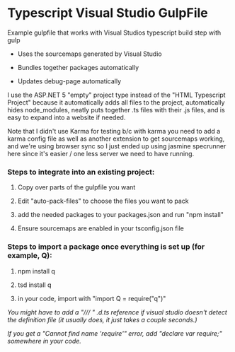 # Typescript Visual Studio GulpFile

Example gulpfile that works with Visual Studios typescript build step with gulp

* Uses the sourcemaps generated by Visual Studio

* Bundles together packages automatically

* Updates debug-page automatically

I use the ASP.NET 5 "empty" project type instead of the "HTML Typescript Project" because it automatically adds all files to the project, automatically hides node_modules, neatly puts together .ts files with their .js files, and is easy to expand into a website if needed.

Note that I didn't use Karma for testing b/c with karma you need to add a karma config file as well as another extension to get sourcemaps working, and we're using browser sync so I just ended up using jasmine specrunner here since it's easier / one less server we need to have running.

### Steps to integrate into an existing project:

1. Copy over parts of the gulpfile you want

2. Edit "auto-pack-files" to choose the files you want to pack

3. add the needed packages to your packages.json and run "npm install"

4. Ensure sourcemaps are enabled in your tsconfig.json file


### Steps to import a package once everything is set up (for example, Q):

1. npm install q

2. tsd install q

3. in your code, import with "import Q = require("q")"



_You might have to add a "/// <reference path="../typings/q/q.d.ts" />" .d.ts reference if visual studio doesn't detect the definition file (it usually does, it just takes a couple seconds.)_

_If you get a "Cannot find name 'require'" error, add "declare var require;" somewhere in your code._
